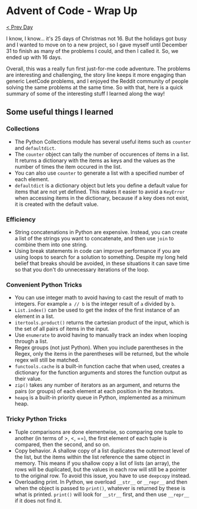 # Advent of Code - Wrap Up
[< Prev Day](day16.html)

I know, I know... it's 25 days of Christmas not 16. But the holidays got busy and I wanted to move on to a new project, so I gave myself until December 31 to finish as many of the problems I could, and then I called it. So, we ended up with 16 days.

Overall, this was a really fun first just-for-me code adventure. The problems are interesting and challenging, the story line keeps it more engaging than generic LeetCode problems, and I enjoyed the Reddit community of people solving the same problems at the same time. So with that, here is a quick summary of some of the interesting stuff I learned along the way!

## Some useful things I learned
### Collections
* The Python Collections module has several useful items such as `counter` and `defaultdict`.
* The `counter` object can tally the number of occurences of items in a list. It returns a dictionary with the items as keys and the values as the number of times the item occured in the list.
* You can also use `counter` to generate a list with a specified number of each element.
* `defaultdict` is a dictionary object but lets you define a default value for items that are not yet defined. This makes it easier to avoid a `KeyError` when accessing items in the dictionary, because if a key does not exist, it is created with the default value.

### Efficiency
* String concatenations in Python are expensive. Instead, you can create a list of the strings you want to concatenate, and then use `join` to combine them into one string.
* Using break statements in code can improve performance if you are using loops to search for a solution to something. Despite my long held belief that breaks should be avoided, in these situations it can save time so that you don't do unnecessary iterations of the loop.

### Convenient Python Tricks
* You can use integer math to avoid having to cast the result of math to integers. For example `a // b` is the integer result of `a` divided by `b`.
* `List.index()` can be used to get the index of the first instance of an element in a list.
* `itertools.product()` returns the cartesian product of the input, which is the set of all pairs of items in the input.
* Use `enumerate` to avoid having to manually track an index when looping through a list.
* Regex groups (not just Python). When you include parentheses in the Regex, only the items in the parentheses will be returned, but the whole regex will still be matched.
* `functools.cache` is a built-in function cache that when used, creates a dictionary for the function arguments and stores the function output as their value.
* `zip()` takes any number of iterators as an argument, and returns the pairs (or groups) of each element at each position in the iterators.
* `heapq` is a built-in priority queue in Python, implemented as a minimum heap.

### Tricky Python Tricks
* Tuple comparisons are done elementwise, so comparing one tuple to another (in terms of >, <, ==), the first element of each tuple is compared, then the second, and so on.
* Copy behavior. A shallow copy of a list duplicates the outermost level of the list, but the items within the list reference the same object in memory. This means if you shallow copy a list of lists (an array), the rows will be duplicated, but the values in each row will still be a pointer to the original row. To avoid this issue, you have to use `deepcopy` instead.
* Overloading print. In Python, we overload `__str__` or `__repr__` and then when the object is passed to `print()`, whatever is returned by these is what is printed. `print()` will look for `__str__` first, and then use `__repr__` if it does not find it.